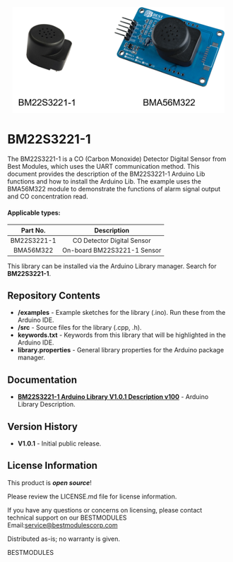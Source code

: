 <div align=center>
<img src="https://github.com/BestModules-Libraries/img/blob/main/BM22S3221-1_BMA56M322_V1.0.png" width="480" height="240"> 
</div> 

BM22S3221-1
===========================================================
The BM22S3221-1 is a CO (Carbon Monoxide) Detector Digital Sensor from Best Modules, which uses the UART communication method. This document provides the description of the BM22S3221-1 Arduino Lib functions and how to install the Arduino Lib. The example uses the BMA56M322 module to demonstrate the functions of alarm signal output and CO concentration read.

#### Applicable types:
<div align=center>

|Part No.   |Description                   |
|:---------:|:----------------------------:|
|BM22S3221-1|CO Detector Digital Sensor|
|BMA56M322  |On-board BM22S3221-1 Sensor|

</div> 

This library can be installed via the Arduino Library manager. Search for **BM22S3221-1**. 

Repository Contents
-------------------

* **/examples** - Example sketches for the library (.ino). Run these from the Arduino IDE. 
* **/src** - Source files for the library (.cpp, .h).
* **keywords.txt** - Keywords from this library that will be highlighted in the Arduino IDE. 
* **library.properties** - General library properties for the Arduino package manager. 

Documentation 
-------------------

* **[BM22S3221-1 Arduino Library V1.0.1 Description v100]( https://www.bestmodulescorp.com/bm22s3221-1.html#tab-product2 )** - Arduino Library Description.

Version History  
-------------------

* **V1.0.1** - Initial public release.

License Information
-------------------

This product is _**open source**_! 

Please review the LICENSE.md file for license information. 

If you have any questions or concerns on licensing, please contact technical support on our BESTMODULES Email:service@bestmodulescorp.com

Distributed as-is; no warranty is given.

BESTMODULES
